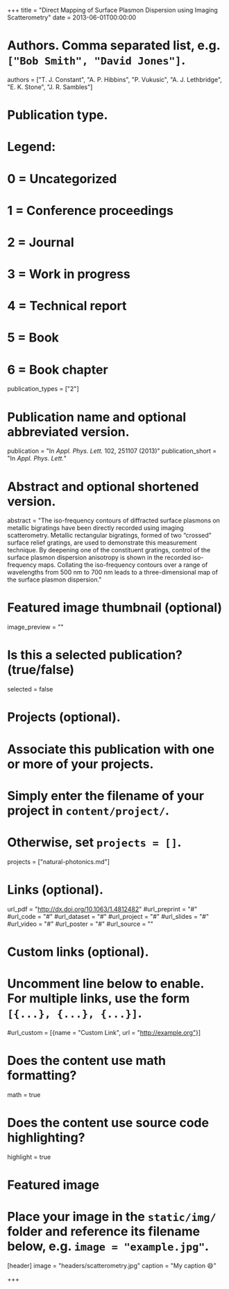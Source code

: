 +++
title = "Direct Mapping of Surface Plasmon Dispersion using Imaging Scatterometry"
date = 2013-06-01T00:00:00

# Authors. Comma separated list, e.g. `["Bob Smith", "David Jones"]`.
authors = ["T. J. Constant", "A. P. Hibbins", "P. Vukusic", "A. J. Lethbridge", "E. K. Stone", "J. R. Sambles"]

# Publication type.
# Legend:
# 0 = Uncategorized
# 1 = Conference proceedings
# 2 = Journal
# 3 = Work in progress
# 4 = Technical report
# 5 = Book
# 6 = Book chapter
publication_types = ["2"]

# Publication name and optional abbreviated version.
publication = "In *Appl. Phys. Lett.* 102, 251107 (2013)"
publication_short = "In *Appl. Phys. Lett.*"

# Abstract and optional shortened version.
abstract = "The iso-frequency contours of diffracted surface plasmons on metallic bigratings have been directly recorded using imaging scatterometry. Metallic rectangular bigratings, formed of two “crossed” surface relief gratings, are used to demonstrate this measurement technique. By deepening one of the constituent gratings, control of the surface plasmon dispersion anisotropy is shown in the recorded iso-frequency maps. Collating the iso-frequency contours over a range of wavelengths from 500 nm to 700 nm leads to a three-dimensional map of the surface plasmon dispersion."

# Featured image thumbnail (optional)
image_preview = ""

# Is this a selected publication? (true/false)
selected = false

# Projects (optional).
#   Associate this publication with one or more of your projects.
#   Simply enter the filename of your project in `content/project/`.
#   Otherwise, set `projects = []`.
projects = ["natural-photonics.md"]

# Links (optional).
url_pdf = "http://dx.doi.org/10.1063/1.4812482"
#url_preprint = "#"
#url_code = "#"
#url_dataset = "#"
#url_project = "#"
#url_slides = "#"
#url_video = "#"
#url_poster = "#"
#url_source = ""

# Custom links (optional).
#   Uncomment line below to enable. For multiple links, use the form `[{...}, {...}, {...}]`.
#url_custom = [{name = "Custom Link", url = "http://example.org"}]

# Does the content use math formatting?
math = true

# Does the content use source code highlighting?
highlight = true

# Featured image
# Place your image in the `static/img/` folder and reference its filename below, e.g. `image = "example.jpg"`.
[header]
image = "headers/scatterometry.jpg"
caption = "My caption :smile:"

+++

